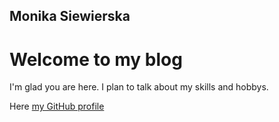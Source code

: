 ## Monika Siewierska
# Welcome to my blog

I'm glad you are here. I plan to talk about my skills and hobbys.

Here [my GitHub profile](https://github.com/MonikaSiewierska)
